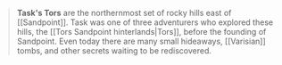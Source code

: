> **Task's Tors** are the northernmost set of rocky hills east of [[Sandpoint]]. Task was one of three adventurers who explored these hills, the [[Tors Sandpoint hinterlands|Tors]], before the founding of Sandpoint. Even today there are many small hideaways, [[Varisian]] tombs, and other secrets waiting to be rediscovered.









